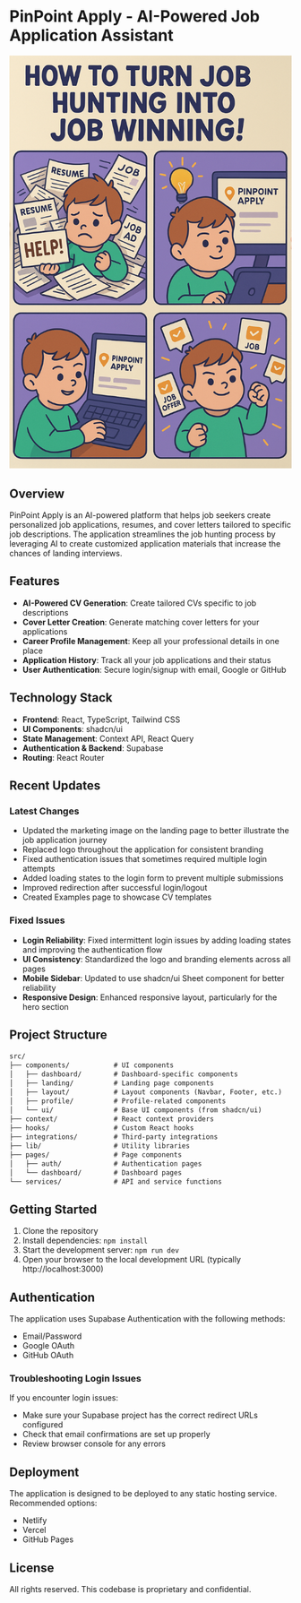 
# PinPoint Apply - AI-Powered Job Application Assistant

![PinPoint Apply Logo](/public/lovable-uploads/1269e343-26f6-4993-9f4f-502dd9754e22.png)

## Overview

PinPoint Apply is an AI-powered platform that helps job seekers create personalized job applications, resumes, and cover letters tailored to specific job descriptions. The application streamlines the job hunting process by leveraging AI to create customized application materials that increase the chances of landing interviews.

## Features

- **AI-Powered CV Generation**: Create tailored CVs specific to job descriptions
- **Cover Letter Creation**: Generate matching cover letters for your applications
- **Career Profile Management**: Keep all your professional details in one place
- **Application History**: Track all your job applications and their status
- **User Authentication**: Secure login/signup with email, Google or GitHub

## Technology Stack

- **Frontend**: React, TypeScript, Tailwind CSS
- **UI Components**: shadcn/ui
- **State Management**: Context API, React Query
- **Authentication & Backend**: Supabase
- **Routing**: React Router

## Recent Updates

### Latest Changes

- Updated the marketing image on the landing page to better illustrate the job application journey
- Replaced logo throughout the application for consistent branding
- Fixed authentication issues that sometimes required multiple login attempts
- Added loading states to the login form to prevent multiple submissions
- Improved redirection after successful login/logout
- Created Examples page to showcase CV templates

### Fixed Issues

- **Login Reliability**: Fixed intermittent login issues by adding loading states and improving the authentication flow
- **UI Consistency**: Standardized the logo and branding elements across all pages
- **Mobile Sidebar**: Updated to use shadcn/ui Sheet component for better reliability
- **Responsive Design**: Enhanced responsive layout, particularly for the hero section

## Project Structure

```
src/
├── components/           # UI components
│   ├── dashboard/        # Dashboard-specific components
│   ├── landing/          # Landing page components
│   ├── layout/           # Layout components (Navbar, Footer, etc.)
│   ├── profile/          # Profile-related components
│   └── ui/               # Base UI components (from shadcn/ui)
├── context/              # React context providers
├── hooks/                # Custom React hooks
├── integrations/         # Third-party integrations
├── lib/                  # Utility libraries
├── pages/                # Page components
│   ├── auth/             # Authentication pages
│   └── dashboard/        # Dashboard pages
└── services/             # API and service functions
```

## Getting Started

1. Clone the repository
2. Install dependencies: `npm install`
3. Start the development server: `npm run dev`
4. Open your browser to the local development URL (typically http://localhost:3000)

## Authentication

The application uses Supabase Authentication with the following methods:
- Email/Password
- Google OAuth
- GitHub OAuth

### Troubleshooting Login Issues

If you encounter login issues:
- Make sure your Supabase project has the correct redirect URLs configured
- Check that email confirmations are set up properly
- Review browser console for any errors

## Deployment

The application is designed to be deployed to any static hosting service. Recommended options:
- Netlify
- Vercel
- GitHub Pages

## License

All rights reserved. This codebase is proprietary and confidential.

